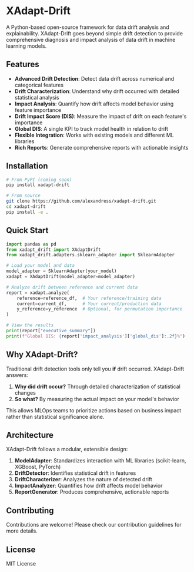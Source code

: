 # XAdapt-Drift

A Python-based open-source framework for data drift analysis and explainability. XAdapt-Drift goes beyond simple drift detection to provide comprehensive diagnosis and impact analysis of data drift in machine learning models.

## Features

- **Advanced Drift Detection**: Detect data drift across numerical and categorical features
- **Drift Characterization**: Understand why drift occurred with detailed statistical analysis
- **Impact Analysis**: Quantify how drift affects model behavior using feature importance
- **Drift Impact Score (DIS)**: Measure the impact of drift on each feature's importance
- **Global DIS**: A single KPI to track model health in relation to drift
- **Flexible Integration**: Works with existing models and different ML libraries
- **Rich Reports**: Generate comprehensive reports with actionable insights

## Installation

```bash
# From PyPI (coming soon)
pip install xadapt-drift

# From source
git clone https://github.com/alexandress/xadapt-drift.git
cd xadapt-drift
pip install -e .
```

## Quick Start

```python
import pandas as pd
from xadapt_drift import XAdaptDrift
from xadapt_drift.adapters.sklearn_adapter import SklearnAdapter

# Load your model and data
model_adapter = SklearnAdapter(your_model)
xadapt = XAdaptDrift(model_adapter=model_adapter)

# Analyze drift between reference and current data
report = xadapt.analyze(
    reference=reference_df,  # Your reference/training data
    current=current_df,      # Your current/production data
    y_reference=y_reference  # Optional, for permutation importance
)

# View the results
print(report["executive_summary"])
print(f"Global DIS: {report['impact_analysis']['global_dis']:.2f}%")
```

## Why XAdapt-Drift?

Traditional drift detection tools only tell you **if** drift occurred. XAdapt-Drift answers:

1. **Why did drift occur?** Through detailed characterization of statistical changes
2. **So what?** By measuring the actual impact on your model's behavior

This allows MLOps teams to prioritize actions based on business impact rather than statistical significance alone.

## Architecture

XAdapt-Drift follows a modular, extensible design:

1. **ModelAdapter**: Standardizes interaction with ML libraries (scikit-learn, XGBoost, PyTorch)
2. **DriftDetector**: Identifies statistical drift in features
3. **DriftCharacterizer**: Analyzes the nature of detected drift
4. **ImpactAnalyzer**: Quantifies how drift affects model behavior
5. **ReportGenerator**: Produces comprehensive, actionable reports

## Contributing

Contributions are welcome! Please check our contribution guidelines for more details.

## License

MIT License
